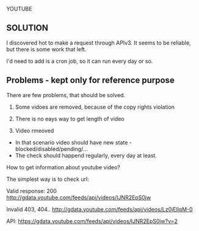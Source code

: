 YOUTUBE

## SOLUTION

I discovered hot to make a request through APIv3. It seems to be reliable, but there is some work that left.

I'd need to add is a cron job, so it can run every day or so.

## Problems - kept only for reference purpose

There are few problems, that should be solved.

1. Some vidoes are removed, because of the copy rights violation
2. There is no eays way to get length of video


1. Video rmeoved
  - In that scenario video should have new state - blocked/disabled/pending/...
  - The check should happend regularly, every day at least.

How to get information about youtube video?

The simplest way is to check url: 

Valid response: 200 http://gdata.youtube.com/feeds/api/videos/IJNR2EpS0jw

Invalid 403, 404.. http://gdata.youtube.com/feeds/api/videos/Lz0jEllqM-0

API:
https://gdata.youtube.com/feeds/api/videos/IJNR2EpS0jw?v=2


